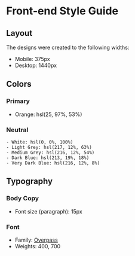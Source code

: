 # Front-end Style Guide

## Layout

The designs were created to the following widths:

- Mobile: 375px
- Desktop: 1440px

## Colors

### Primary

- Orange: hsl(25, 97%, 53%)

### Neutral

    - White: hsl(0, 0%, 100%)
    - Light Grey: hsl(217, 12%, 63%)
    - Medium Grey: hsl(216, 12%, 54%)
    - Dark Blue: hsl(213, 19%, 18%)
    - Very Dark Blue: hsl(216, 12%, 8%)

## Typography

### Body Copy

- Font size (paragraph): 15px

### Font

- Family: [Overpass](https://fonts.google.com/specimen/Overpass)
- Weights: 400, 700
